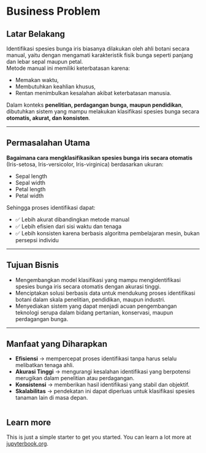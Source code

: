 # Business Problem

## Latar Belakang
Identifikasi spesies bunga iris biasanya dilakukan oleh ahli botani secara manual, yaitu dengan mengamati karakteristik fisik bunga seperti panjang dan lebar sepal maupun petal.  
Metode manual ini memiliki keterbatasan karena:
- Memakan waktu,
- Membutuhkan keahlian khusus,
- Rentan menimbulkan kesalahan akibat keterbatasan manusia.

Dalam konteks **penelitian, perdagangan bunga, maupun pendidikan**, dibutuhkan sistem yang mampu melakukan klasifikasi spesies bunga secara **otomatis, akurat, dan konsisten**.

---

## Permasalahan Utama
**Bagaimana cara mengklasifikasikan spesies bunga iris secara otomatis** (Iris-setosa, Iris-versicolor, Iris-virginica) berdasarkan ukuran:
- Sepal length  
- Sepal width  
- Petal length  
- Petal width  

Sehingga proses identifikasi dapat:
- ✅ Lebih akurat dibandingkan metode manual  
- ✅ Lebih efisien dari sisi waktu dan tenaga  
- ✅ Lebih konsisten karena berbasis algoritma pembelajaran mesin, bukan persepsi individu  

---

## Tujuan Bisnis
- Mengembangkan model klasifikasi yang mampu mengidentifikasi spesies bunga iris secara otomatis dengan akurasi tinggi.  
- Menciptakan solusi berbasis data untuk mendukung proses identifikasi botani dalam skala penelitian, pendidikan, maupun industri.  
- Menyediakan sistem yang dapat menjadi acuan pengembangan teknologi serupa dalam bidang pertanian, konservasi, maupun perdagangan bunga.  

---

## Manfaat yang Diharapkan
- **Efisiensi** → mempercepat proses identifikasi tanpa harus selalu melibatkan tenaga ahli.  
- **Akurasi Tinggi** → mengurangi kesalahan identifikasi yang berpotensi merugikan dalam penelitian atau perdagangan.  
- **Konsistensi** → memberikan hasil identifikasi yang stabil dan objektif.  
- **Skalabilitas** → pendekatan ini dapat diperluas untuk klasifikasi spesies tanaman lain di masa depan.  


```{tableofcontents}
```
## Learn more

This is just a simple starter to get you started.
You can learn a lot more at [jupyterbook.org](https://jupyterbook.org).